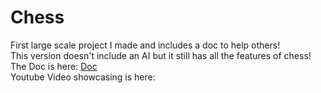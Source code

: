 # Chess
First large scale project I made and includes a doc to help others!\
This version doesn't include an AI but it still has all the features of chess!\
The Doc is here: [Doc](https://github.com/gamer6456pro/Chess/blob/main/Doc.md)\
Youtube Video showcasing is here:
